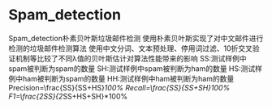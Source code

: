 # Spam_detection
Spam_detection朴素贝叶斯垃圾邮件检测
使用朴素贝叶斯实现了对中文邮件进行检测的垃圾邮件检测算法
使用中文分词、文本预处理、停用词过滤、10折交叉验证机制等比较了不同λ值的贝叶斯估计对算法性能带来的影响
SS:测试样例中spam被判断为spam的数量
SH:测试样例中spam被判断为ham的数量
HS:测试样例中ham被判断为spam的数量
HH:测试样例中ham被判断为ham的数量
Precision=\frac{SS}{SS+HS}*100\%
Recall=\frac{SS}{SS+SH}*100\%
F1=\frac{2*SS}{2*SS+HS+SH}*100\%
